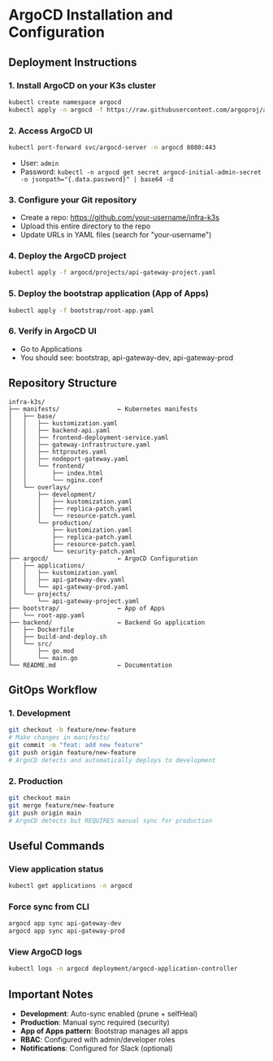 # ArgoCD Installation and Configuration

## Deployment Instructions

### 1. Install ArgoCD on your K3s cluster

```bash
kubectl create namespace argocd
kubectl apply -n argocd -f https://raw.githubusercontent.com/argoproj/argo-cd/stable/manifests/install.yaml
```

### 2. Access ArgoCD UI

```bash
kubectl port-forward svc/argocd-server -n argocd 8080:443
```

- User: `admin`
- Password: `kubectl -n argocd get secret argocd-initial-admin-secret -o jsonpath="{.data.password}" | base64 -d`

### 3. Configure your Git repository

- Create a repo: <https://github.com/your-username/infra-k3s>
- Upload this entire directory to the repo
- Update URLs in YAML files (search for "your-username")

### 4. Deploy the ArgoCD project

```bash
kubectl apply -f argocd/projects/api-gateway-project.yaml
```

### 5. Deploy the bootstrap application (App of Apps)

```bash
kubectl apply -f bootstrap/root-app.yaml
```

### 6. Verify in ArgoCD UI

- Go to Applications
- You should see: bootstrap, api-gateway-dev, api-gateway-prod

## Repository Structure

```text
infra-k3s/
├── manifests/                ← Kubernetes manifests
│   ├── base/
│   │   ├── kustomization.yaml
│   │   ├── backend-api.yaml
│   │   ├── frontend-deployment-service.yaml
│   │   ├── gateway-infrastructure.yaml
│   │   ├── httproutes.yaml
│   │   ├── nodeport-gateway.yaml
│   │   └── frontend/
│   │       ├── index.html
│   │       └── nginx.conf
│   └── overlays/
│       ├── development/
│       │   ├── kustomization.yaml
│       │   ├── replica-patch.yaml
│       │   └── resource-patch.yaml
│       └── production/
│           ├── kustomization.yaml
│           ├── replica-patch.yaml
│           ├── resource-patch.yaml
│           └── security-patch.yaml
├── argocd/                   ← ArgoCD Configuration
│   ├── applications/
│   │   ├── kustomization.yaml
│   │   ├── api-gateway-dev.yaml
│   │   └── api-gateway-prod.yaml
│   └── projects/
│       └── api-gateway-project.yaml
├── bootstrap/                ← App of Apps
│   └── root-app.yaml
├── backend/                  ← Backend Go application
│   ├── Dockerfile
│   ├── build-and-deploy.sh
│   └── src/
│       ├── go.mod
│       └── main.go
└── README.md                 ← Documentation
```

## GitOps Workflow

### 1. Development

```bash
git checkout -b feature/new-feature
# Make changes in manifests/
git commit -m "feat: add new feature"
git push origin feature/new-feature
# ArgoCD detects and automatically deploys to development
```

### 2. Production

```bash
git checkout main
git merge feature/new-feature
git push origin main
# ArgoCD detects but REQUIRES manual sync for production
```

## Useful Commands

### View application status

```bash
kubectl get applications -n argocd
```

### Force sync from CLI

```bash
argocd app sync api-gateway-dev
argocd app sync api-gateway-prod
```

### View ArgoCD logs

```bash
kubectl logs -n argocd deployment/argocd-application-controller
```

## Important Notes

- **Development**: Auto-sync enabled (prune + selfHeal)
- **Production**: Manual sync required (security)
- **App of Apps pattern**: Bootstrap manages all apps
- **RBAC**: Configured with admin/developer roles
- **Notifications**: Configured for Slack (optional)
